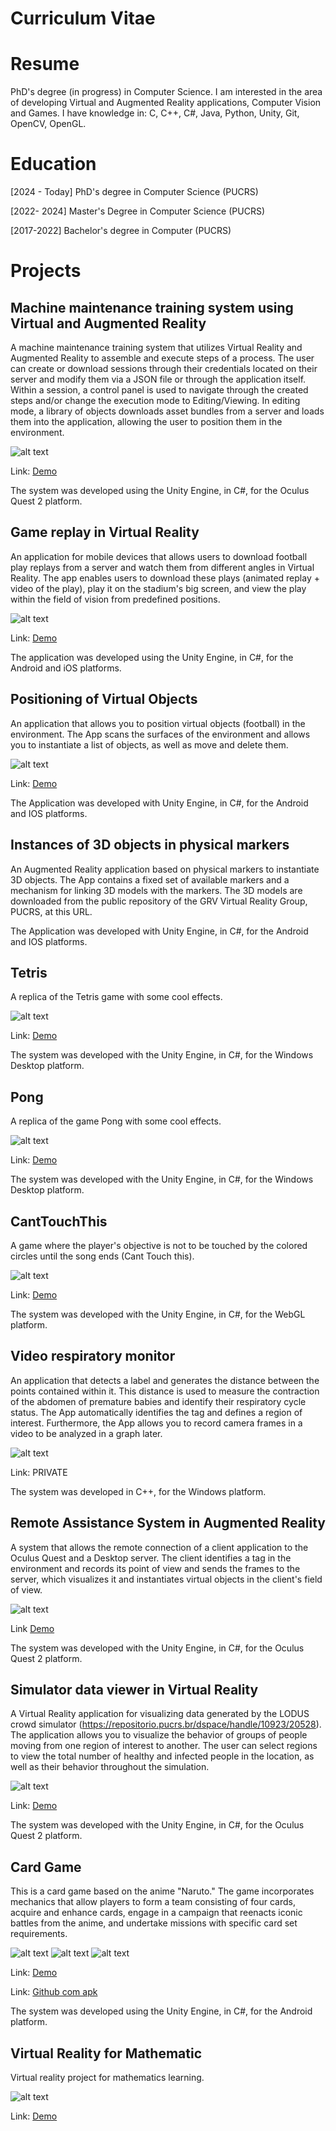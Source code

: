 # Curriculum Vitae

# Resume
PhD's degree (in progress) in Computer Science. I am interested in the area of ​​developing Virtual and Augmented Reality applications, Computer Vision and Games.
I have knowledge in: C, C++, C#, Java, Python, Unity, Git, OpenCV, OpenGL.

# Education
[2024 - Today] PhD's degree in Computer Science (PUCRS)

[2022- 2024] Master's Degree in Computer Science (PUCRS)

[2017-2022] Bachelor's degree in Computer (PUCRS)

# Projects
## Machine maintenance training system using Virtual and Augmented Reality

A machine maintenance training system that utilizes Virtual Reality and Augmented Reality to assemble and execute steps of a process.
The user can create or download sessions through their credentials located on their server and modify them via a JSON file or through the application itself.
Within a session, a control panel is used to navigate through the created steps and/or change the execution mode to Editing/Viewing.
In editing mode, a library of objects downloads asset bundles from a server and loads them into the application, allowing the user to position them in the environment.

![alt text](https://github.com/ViniciusChrisosthemos/Portifolio/blob/main/App.png)

Link: [Demo](http://tiny.cc/TrainingEditorDemo)

The system was developed using the Unity Engine, in C#, for the Oculus Quest 2 platform.

## Game replay in Virtual Reality

An application for mobile devices that allows users to download football play replays from a server and watch them from different angles in Virtual Reality. The app enables users to download these plays (animated replay + video of the play), play it on the stadium's big screen, and view the play within the field of vision from predefined positions.

![alt text](https://github.com/ViniciusChrisosthemos/Portifolio/blob/main/Replay.png)

Link: [Demo](https://www.youtube.com/watch?v=DELOkUuWptk)

The application was developed using the Unity Engine, in C#, for the Android and iOS platforms.

## Positioning of Virtual Objects

An application that allows you to position virtual objects (football) in the environment. The App scans the surfaces of the environment and allows you to instantiate a list of objects, as well as move and delete them.

![alt text](https://github.com/ViniciusChrisosthemos/Portifolio/blob/main/PosicionaObjetos.png)

Link: [Demo](https://www.youtube.com/watch?v=LYU5auk4eyE)

The Application was developed with Unity Engine, in C#, for the Android and IOS platforms.

## Instances of 3D objects in physical markers

An Augmented Reality application based on physical markers to instantiate 3D objects. The App contains a fixed set of available markers and a mechanism for linking 3D models with the markers. The 3D models are downloaded from the public repository of the GRV Virtual Reality Group, PUCRS, at this URL.

The Application was developed with Unity Engine, in C#, for the Android and IOS platforms.

## Tetris

A replica of the Tetris game with some cool effects.

![alt text](https://github.com/ViniciusChrisosthemos/Portifolio/blob/main/Tetris.png)

Link: [Demo](https://github.com/ViniciusChrisosthemos/Tetris)

The system was developed with the Unity Engine, in C#, for the Windows Desktop platform.

## Pong

A replica of the game Pong with some cool effects.

![alt text](https://github.com/ViniciusChrisosthemos/Portifolio/blob/main/Pong.png)

Link: [Demo](https://github.com/ViniciusChrisosthemos/Pong)

The system was developed with the Unity Engine, in C#, for the Windows Desktop platform.

## CantTouchThis

A game where the player's objective is not to be touched by the colored circles until the song ends (Cant Touch this).

![alt text](https://github.com/ViniciusChrisosthemos/Portifolio/blob/main/CantTouchThis.png)

Link: [Demo](https://simmer.io/@VChrisosthemos/canttouchthis)

The system was developed with the Unity Engine, in C#, for the WebGL platform.

## Video respiratory monitor

An application that detects a label and generates the distance between the points contained within it. This distance is used to measure the contraction of the abdomen of premature babies and identify their respiratory cycle status. The App automatically identifies the tag and defines a region of interest. Furthermore, the App allows you to record camera frames in a video to be analyzed in a graph later.

![alt text](https://github.com/ViniciusChrisosthemos/Portifolio/blob/main/Monitor.png)

Link: PRIVATE

The system was developed in C++, for the Windows platform.

## Remote Assistance System in Augmented Reality

A system that allows the remote connection of a client application to the Oculus Quest and a Desktop server.
The client identifies a tag in the environment and records its point of view and sends the frames to the server, which visualizes it and instantiates virtual objects in the client's field of view.

![alt text](https://github.com/ViniciusChrisosthemos/Portifolio/blob/main/assistencia_remota_demo.png)

Link [Demo](https://youtu.be/JWfYCmh9_Lc)

The system was developed with the Unity Engine, in C#, for the Oculus Quest 2 platform.

## Simulator data viewer in Virtual Reality

A Virtual Reality application for visualizing data generated by the LODUS crowd simulator (https://repositorio.pucrs.br/dspace/handle/10923/20528).
The application allows you to visualize the behavior of groups of people moving from one region of interest to another.
The user can select regions to view the total number of healthy and infected people in the location, as well as their behavior throughout the simulation.

![alt text](https://github.com/ViniciusChrisosthemos/Portifolio/blob/main/visu_dados_vr_demo.png)

Link: [Demo](http://tiny.cc/VisuDadosVR)

The system was developed with the Unity Engine, in C#, for the Oculus Quest 2 platform.

## Card Game

This is a card game based on the anime "Naruto." The game incorporates mechanics that allow players to form a team consisting of four cards, acquire and enhance cards, engage in a campaign that reenacts iconic battles from the anime, and undertake missions with specific card set requirements.

![alt text](https://github.com/ViniciusChrisosthemos/NarutoGame/blob/main/game_screen_1.png)
![alt text](https://github.com/ViniciusChrisosthemos/NarutoGame/blob/main/game_screen_2.png)
![alt text](https://github.com/ViniciusChrisosthemos/NarutoGame/blob/main/game_screen_3.png)

Link: [Demo](https://www.youtube.com/watch?v=GYt0Hw6Az88)

Link: [Github com apk](https://github.com/ViniciusChrisosthemos/NarutoGame)

The system was developed using the Unity Engine, in C#, for the Android platform.

## Virtual Reality for Mathematic

Virtual reality project for mathematics learning.

![alt text](https://github.com/ViniciusChrisosthemos/Portifolio/blob/main/Demo_projeto_matematicaVR.png)

Link: [Demo](https://youtu.be/OsFk1aOQ23g)
